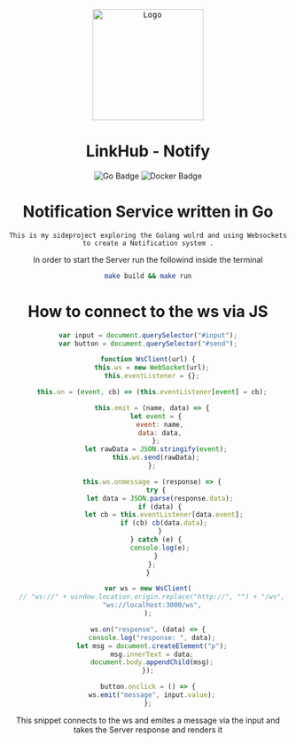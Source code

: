 <div align="center">
    <kbd>
    <img src="https://static.vecteezy.com/system/resources/previews/007/511/386/original/the-cute-octopus-is-smiling-clipart-trendy-doodle-style-vector.jpg" alt="Logo" height="200" width="200"/>
    </kbd>

# LinkHub - Notify

![Go Badge](https://img.shields.io/badge/Go-%2300ADD8?style=for-the-badge&logo=go&logoColor=white)
![Docker Badge](https://img.shields.io/badge/Docker-%234682B4?style=for-the-badge&logo=docker&logoColor=white)

# Notification Service written in Go

<div>

    This is my sideproject exploring the Golang wolrd and using Websockets to create a Notification system .

</div>

In order to start the Server run the followind inside the terminal

```bash
make build && make run
```

# How to connect to the ws via JS

```js
var input = document.querySelector("#input");
var button = document.querySelector("#send");

function WsClient(url) {
  this.ws = new WebSocket(url);
  this.eventListener = {};

  this.on = (event, cb) => (this.eventListener[event] = cb);

  this.emit = (name, data) => {
    let event = {
      event: name,
      data: data,
    };
    let rawData = JSON.stringify(event);
    this.ws.send(rawData);
  };

  this.ws.onmessage = (response) => {
    try {
      let data = JSON.parse(response.data);
      if (data) {
        let cb = this.eventListener[data.event];
        if (cb) cb(data.data);
      }
    } catch (e) {
      console.log(e);
    }
  };
}

var ws = new WsClient(
  // "ws://" + window.location.origin.replace("http://", "") + "/ws",
  "ws://localhost:3000/ws",
);

ws.on("response", (data) => {
  console.log("response: ", data);
  let msg = document.createElement("p");
  msg.innerText = data;
  document.body.appendChild(msg);
});

button.onclick = () => {
  ws.emit("message", input.value);
};
```

This snippet connects to the ws and emites a message via the input and takes the Server response and renders it

</div>
